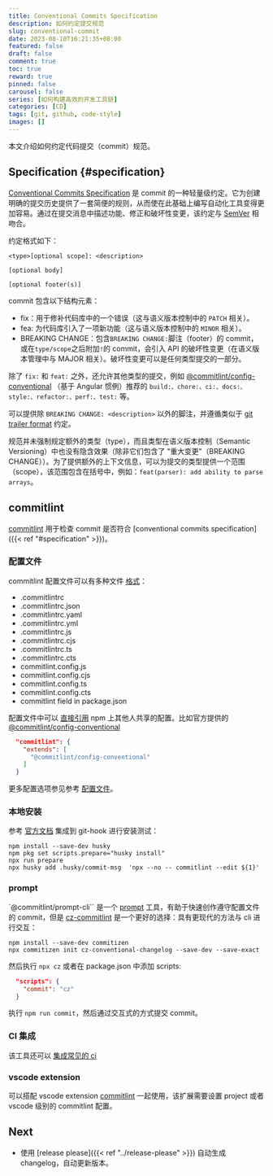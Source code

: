 ```yaml
---
title: Conventional Commits Specification
description: 如何约定提交规范
slug: conventional-commit
date: 2023-08-10T16:21:35+08:00
featured: false
draft: false
comment: true
toc: true
reward: true
pinned: false
carousel: false
series: [如何构建高效的开发工具链]
categories: [CD]
tags: [git, github, code-style]
images: []
---
```


本文介绍如何约定代码提交（commit）规范。

<!--more-->

## Specification {#specification}

[Conventional Commits Specification](https://www.conventionalcommits.org/en/v1.0.0/) 是 commit 的一种轻量级约定。它为创建明确的提交历史提供了一套简便的规则，从而使在此基础上编写自动化工具变得更加容易。通过在提交消息中描述功能、修正和破坏性变更，该约定与 [SemVer](http://semver.org/) 相吻合。

约定格式如下：

```shell
<type>[optional scope]: <description>

[optional body]

[optional footer(s)]
```

commit 包含以下结构元素：

- fix：用于修补代码库中的一个错误（这与语义版本控制中的 `PATCH` 相关）。
- fea: 为代码库引入了一项新功能（这与语义版本控制中的 `MINOR` 相关）。
- BREAKING CHANGE：包含`BREAKING CHANGE:`脚注（footer）的 commit，或在`type/scope`之后附加`!`的 commit，会引入 API 的破坏性变更（在语义版本管理中与 MAJOR 相关）。破坏性变更可以是任何类型提交的一部分。

除了 `fix:` 和 `feat:` 之外，还允许其他类型的提交，例如 [@commitlint/config-conventional](https://github.com/conventional-changelog/commitlint/tree/master/%40commitlint/config-conventional) （基于 Angular 惯例）推荐的 `build:、chore:、ci:、docs:、style:、refactor:、perf:、test:` 等。

可以提供除 `BREAKING CHANGE: <description>` 以外的脚注，并遵循类似于 [git trailer format](https://git-scm.com/docs/git-interpret-trailers) 约定。

规范并未强制规定额外的类型（type），而且类型在语义版本控制（Semantic Versioning）中也没有隐含效果（除非它们包含了 "重大变更"（BREAKING CHANGE））。为了提供额外的上下文信息，可以为提交的类型提供一个范围（scope），该范围包含在括号中，例如：`feat(parser): add ability to parse arrays`。

## commitlint

[commitlint](https://github.com/conventional-changelog/commitlint) 用于检查 commit 是否符合 [conventional commits specification]({{< ref "#specification" >}})。

### 配置文件

commitlint 配置文件可以有多种文件 [格式](https://github.com/conventional-changelog/commitlint/tree/master#config)：

- .commitlintrc
- .commitlintrc.json
- .commitlintrc.yaml
- .commitlintrc.yml
- .commitlintrc.js
- .commitlintrc.cjs
- .commitlintrc.ts
- .commitlintrc.cts
- commitlint.config.js
- commitlint.config.cjs
- commitlint.config.ts
- commitlint.config.cts
- commitlint field in package.json

配置文件中可以 [直接引用](https://commitlint.js.org/#/concepts-shareable-config) npm 上其他人共享的配置。比如官方提供的 [@commitlint/config-conventional](https://github.com/conventional-changelog/commitlint/blob/master/@commitlint/config-conventional/index.js)

```json
  "commitlint": {
    "extends": [
      "@commitlint/config-conventional"
    ]
  }
```

更多配置选项参见参考 [配置文件](https://commitlint.js.org/#/reference-configuration)。

### 本地安装

参考 [官方文档](https://commitlint.js.org/#/guides-local-setup?id=install-commitlint) 集成到 git-hook 进行安装测试：

```shell
npm install --save-dev husky
npm pkg set scripts.prepare="husky install"
npx run prepare
npx husky add .husky/commit-msg  'npx --no -- commitlint --edit ${1}'
```

### prompt

`@commitlint/prompt-cli`` 是一个 [prompt](https://commitlint.js.org/#/guides-use-prompt) 工具，有助于快速创作遵守配置文件的 commit，但是 [cz-commitlint](http://commitizen.github.io/cz-cli/) 是一个更好的选择：具有更现代的方法与 cli 进行交互：

```shell
npm install --save-dev commitizen
npx commitizen init cz-conventional-changelog --save-dev --save-exact
```

然后执行 `npx cz` 或者在 package.json 中添加 scripts:

```json
  "scripts": {
    "commit": "cz"
  }
```

执行 `npm run commit`，然后通过交互式的方式提交 commit。

### CI 集成

该工具还可以 [集成常见的 ci](https://commitlint.js.org/#/guides-ci-setup)

### vscode extension

可以搭配 vscode extension [commitlint](https://marketplace.visualstudio.com/items?itemName=joshbolduc.commitlint) 一起使用，该扩展需要设置 project 或者 vscode 级别的 commitlint 配置。

## Next

- 使用 [release please]({{< ref "../release-please" >}}) 自动生成 changelog，自动更新版本。
